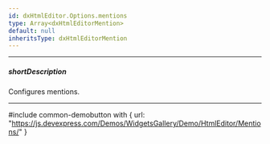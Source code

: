 ```yaml
---
id: dxHtmlEditor.Options.mentions
type: Array<dxHtmlEditorMention>
default: null
inheritsType: dxHtmlEditorMention
---
```

---
##### shortDescription
Configures mentions.

---
#include common-demobutton with {
    url: "https://js.devexpress.com/Demos/WidgetsGallery/Demo/HtmlEditor/Mentions/"
}